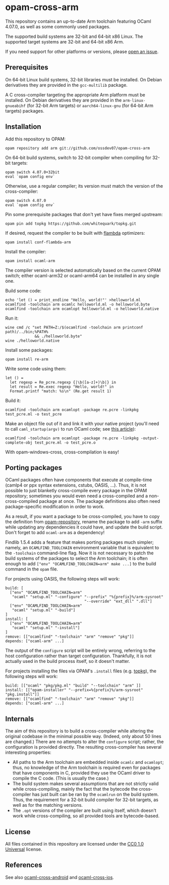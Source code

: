 opam-cross-arm
==================

This repository contains an up-to-date Arm toolchain featuring OCaml 4.07.0, as well as some commonly used packages.

The supported build systems are 32-bit and 64-bit x86 Linux. The supported target systems are 32-bit and 64-bit x86 Arm.

If you need support for other platforms or versions, please [open an issue](https://github.com/ossdev07/opam-cross-arm/issues).

Prerequisites
-------------

On 64-bit Linux build systems, 32-bit libraries must be installed. On Debian derivatives they are provided in the `gcc-multilib` package.

A C cross-compiler targeting the appropriate Arm platform must be installed. On Debian derivatives they are provided in the `arm-linux-gnueabihf` (for 32-bit Arm targets) or `aarch64-linux-gnu` (for 64-bit Arm targets) packages.

Installation
------------

Add this repository to OPAM:

    opam repository add arm git://github.com/ossdev07/opam-cross-arm

On 64-bit build systems, switch to 32-bit compiler when compiling for 32-bit targets:

    opam switch 4.07.0+32bit
    eval `opam config env`

Otherwise, use a regular compiler; its version must match the version of the cross-compiler:

    opam switch 4.07.0
    eval `opam config env`

Pin some prerequisite packages that don't yet have fixes merged upstream:

    opam pin add topkg https://github.com/whitequark/topkg.git

If desired, request the compiler to be built with [flambda][] optimizers:

    opam install conf-flambda-arm

[flambda]: https://caml.inria.fr/pub/docs/manual-ocaml/flambda.html

Install the compiler:

    opam install ocaml-arm

The compiler version is selected automatically based on the current OPAM switch;
either ocaml-arm32 or ocaml-arm64 can be installed in any single one.


Build some code:

    echo 'let () = print_endline "Hello, world!"' >helloworld.ml
    ocamlfind -toolchain arm ocamlc helloworld.ml -o helloworld.byte
    ocamlfind -toolchain arm ocamlopt helloworld.ml -o helloworld.native

Run it:

    wine cmd /c "set PATH=Z:/$(ocamlfind -toolchain arm printconf path)/../bin;%PATH%
                 && ./helloworld.byte"
    wine ./helloworld.native

Install some packages:

    opam install re-arm

Write some code using them:

    let () =
      let regexp = Re_pcre.regexp {|\b([a-z]+)\b|} in
      let result = Re.exec regexp "Hello, world!" in
      Format.printf "match: %s\n" (Re.get result 1)

Build it:

    ocamlfind -toolchain arm ocamlopt -package re.pcre -linkpkg test_pcre.ml -o test_pcre

Make an object file out of it and link it with your native project (you'll need to call `caml_startup(argv)` to run OCaml code; see [this article](http://www.mega-nerd.com/erikd/Blog/CodeHacking/Ocaml/calling_ocaml.html)):

    ocamlfind -toolchain arm ocamlopt -package re.pcre -linkpkg -output-complete-obj test_pcre.ml -o test_pcre.o

With opam-windows-cross, cross-compilation is easy!

Porting packages
----------------

OCaml packages often have components that execute at compile-time (camlp4 or ppx syntax extensions, cstubs, OASIS, ...). Thus, it is not possible to just blanketly cross-compile every package in the OPAM repository; sometimes you would even need a cross-compiled and a non-cross-compiled package at once. The package definitions also often need package-specific modification in order to work.

As a result, if you want a package to be cross-compiled, you have to copy the definition from [opam-repository](https://github.com/ocaml/opam-repository), rename the package to add `-arm` suffix while updating any dependencies it could have, and update the build script. Don't forget to add `ocaml-arm` as a dependency!

Findlib 1.5.4 adds a feature that makes porting packages much simpler; namely, an `OCAMLFIND_TOOLCHAIN` environment variable that is equivalent to the `-toolchain` command-line flag. Now it is not necessary to patch the build systems of the packages to select the Arm toolchain; it is often enough to add `["env" "OCAMLFIND_TOOLCHAIN=arm" make ...]` to the build command in the `opam` file.

For projects using OASIS, the following steps will work:

    build: [
      ["env" "OCAMLFIND_TOOLCHAIN=arm"
       "ocaml" "setup.ml" "-configure" "--prefix" "%{prefix}%/arm-sysroot"
                                       "--override" "ext_dll" ".dll"]
      ["env" "OCAMLFIND_TOOLCHAIN=arm"
       "ocaml" "setup.ml" "-build"]
    ]
    install: [
      ["env" "OCAMLFIND_TOOLCHAIN=arm"
       "ocaml" "setup.ml" "-install"]
    ]
    remove: [["ocamlfind" "-toolchain" "arm" "remove" "pkg"]]
    depends: ["ocaml-arm" ...]

The output of the `configure` script will be entirely wrong, referring to the host configuration rather than target configuration. Thankfully, it is not actually used in the build process itself, so it doesn't matter.

For projects installing the files via OPAM's `.install` files (e.g. [topkg](https://github.com/dbuenzli/topkg)), the following steps will work:

    build: [["ocaml" "pkg/pkg.ml" "build" "--toolchain" "arm" ]]
    install: [["opam-installer" "--prefix=%{prefix}%/arm-sysroot" "pkg.install"]]
    remove: [["ocamlfind" "-toolchain" "arm" "remove" "pkg"]]
    depends: ["ocaml-arm" ...]

Internals
---------

The aim of this repository is to build a cross-compiler while altering the original codebase in the minimal possible way. (Indeed, only about 50 lines are changed.) There are no attempts to alter the `configure` script; rather, the configuration is provided directly. The resulting cross-compiler has several interesting properties:

  * All paths to the Arm toolchain are embedded inside `ocamlc` and `ocamlopt`; thus, no knowledge of the Arm toolchain is required even for packages that have components in C, provided they use the OCaml driver to compile the C code. (This is usually the case.)
  * The build system makes several assumptions that are not strictly valid while cross-compiling, mainly the fact that the bytecode the cross-compiler has just built can be ran by the `ocamlrun` on the build system. Thus, the requirement for a 32-bit build compiler for 32-bit targets, as well as for the matching versions.
  * The `.opt` versions of the compiler are built using itself, which doesn't work while cross-compiling, so all provided tools are bytecode-based.

License
-------

All files contained in this repository are licensed under the [CC0 1.0 Universal](https://creativecommons.org/publicdomain/zero/1.0/) license.

References
----------

See also [ocaml-cross-android](https://github.com/whitequark/ocaml-cross-android) and [ocaml-cross-ios](https://github.com/whitequark/ocaml-cross-ios).
